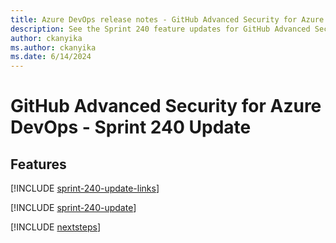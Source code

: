 ```yaml
---
title: Azure DevOps release notes - GitHub Advanced Security for Azure DevOps 240 Update
description: See the Sprint 240 feature updates for GitHub Advanced Security for Azure DevOps, including next steps.
author: ckanyika
ms.author: ckanyika
ms.date: 6/14/2024
---
```


# GitHub Advanced Security for Azure DevOps - Sprint 240 Update

## Features

[!INCLUDE [sprint-240-update-links](../includes/ghazdo/sprint-240-update-links.md)]

[!INCLUDE [sprint-240-update](../includes/ghazdo/sprint-240-update.md)]

[!INCLUDE [nextsteps](../includes/nextsteps.md)]
